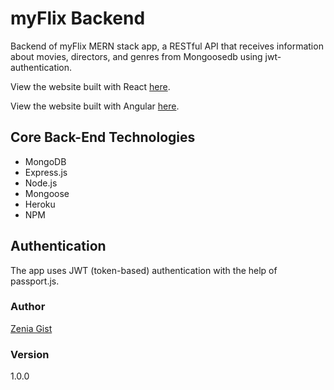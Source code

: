 # myFlix Backend

Backend of myFlix MERN stack app, a RESTful API that  receives information about movies, directors, and genres from Mongoosedb using jwt-authentication. 

View the website built with React [here](https://my-flix-zag.netlify.app/).

View the website built with Angular [here](https://zeniagist.github.io/filmFlix/).

## Core Back-End Technologies

- MongoDB
- Express.js
- Node.js
- Mongoose
- Heroku
- NPM

## Authentication

The app uses JWT (token-based) authentication with the help of passport.js.

### Author

[Zenia Gist](https://zeniagist.github.io)

### Version

1.0.0
